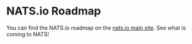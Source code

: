 # NATS.io Roadmap

You can find the NATS.io roadmap on the [nats.io main site](https://nats.io/about/#roadmap). See what is coming to NATS!
